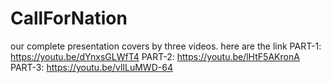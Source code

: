 # CallForNation
our complete presentation covers by three videos. here are the link
PART-1: https://youtu.be/dYnxsGLWfT4
PART-2: https://youtu.be/lHtF5AKronA
PART-3: https://youtu.be/vlILuMWD-64
